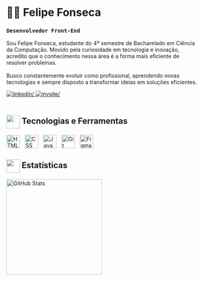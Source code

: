 # 👨‍💻 Felipe Fonseca

### **`Desenvolvedor Front-End`**

Sou Felipe Fonseca, estudante do 4º semestre de Bacharelado em Ciência da Computação. Movido pela curiosidade em tecnologia e inovação, acredito que o conhecimento nessa área é a forma mais eficiente de resolver problemas.
<br/>
<br/>
Busco constantemente evoluir como profissional, aprendendo novas tecnologias e sempre disposto a transformar ideias em soluções eficientes.

<div align="left">
    <a href="https://www.linkedin.com/in/felipebalaminut/" target="_blank">
        <img src="https://img.shields.io/badge/linkedin-%231E77B5.svg?&style=for-the-badge&logo=linkedin&logoColor=white" alt=linkedin/>
    </a>
    <a href="#" target="_blank">
        <img src="https://img.shields.io/badge/meu site-CD4847.svg?&style=for-the-badge&logo=gnometerminal&logoColor=white" alt=mysite/>
    </a>   
</div> 

<br/>

## <img align="center" src="https://media2.giphy.com/media/QssGEmpkyEOhBCb7e1/giphy.gif?cid=ecf05e47a0n3gi1bfqntqmob8g9aid1oyj2wr3ds3mg700bl&rid=giphy.gif" width ="35"/> Tecnologias e Ferramentas

<img 
    align="left" 
    alt="HTML"
    title="HTML" 
    width="35px" 
    style="padding-right: 10px;" 
    src="https://cdn.jsdelivr.net/gh/devicons/devicon@latest/icons/html5/html5-original.svg" 
/>
<img 
    align="left" 
    alt="CSS" 
    title="CSS"
    width="35px" 
    style="padding-right: 10px;" 
    src="https://cdn.jsdelivr.net/gh/devicons/devicon@latest/icons/css3/css3-original.svg" 
/>
<img 
    align="left" 
    alt="JavaScript" 
    title="JavaScript"
    width="35px" 
    style="padding-right: 10px;" 
    src="https://cdn.jsdelivr.net/gh/devicons/devicon@latest/icons/javascript/javascript-original.svg" 
/>
<img 
    align="left" 
    alt="Git" 
    title="Git"
    width="35px" 
    style="padding-right: 10px;" 
    src="https://cdn.jsdelivr.net/gh/devicons/devicon@latest/icons/git/git-original.svg" 
/>
<img 
    align="left" 
    alt="Figma" 
    title="Figma"
    width="35px" 
    style="padding-right: 10px;" 
    src="https://cdn.jsdelivr.net/gh/devicons/devicon@latest/icons/figma/figma-original.svg" 
/>

<br/>
<br/>

## <img align="center" src="https://media3.giphy.com/media/v1.Y2lkPTc5MGI3NjExenlhemVlM2xoaGY4YWo5d3R1ZHFhZWVlNWttZGRhbGY3ZmE5NTVndyZlcD12MV9pbnRlcm5hbF9naWZfYnlfaWQmY3Q9cw/KOtPenOBRaOnzpROfi/giphy.gif" width ="35"/> Estatísticas
<!--
<img 
    align="left" 
    alt="GitHub Stats" 
    height="200" 
    style="padding-right: 10px;" 
    src="https://github-readme-stats.vercel.app/api?username=felipebalaminut&show_icons=true&theme=dark&include_all_commits=true&locale=pt-br" 
  />
  -->

<img 
      align="left" 
      alt="GitHub Stats" 
      height="250" 
      src="https://github-readme-stats.vercel.app/api/top-langs/?username=felipebalaminut&theme=dark&layout=compact&custom_title=Tecnologias&langs_count=9" 
  />

